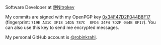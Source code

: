 Software Developer at [@Nitrokey][]

[@Nitrokey]: https://github.com/nitrokey

My commits are signed with my OpenPGP key [0x34F47D2F044B8F17][] (fingerprint:
`719E A31C 3F18 14DA 787C  8FD4 34F4 7D2F 044B 8F17`).  You can also use this
key to send me encrypted messages.

[0x34F47D2F044B8F17]: ./openpgp/0x34F47D2F044B8F17.asc

My personal GitHub account is [@robinkrahl](https://github.com/robinkrahl).
